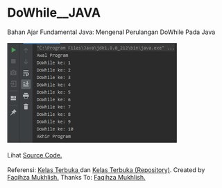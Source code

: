 # DoWhile__JAVA
Bahan Ajar Fundamental Java: Mengenal Perulangan DoWhile Pada Java<br><br>
<img src="https://github.com/RizkyKhapidsyah/DoWhile__JAVA/blob/master/results/000.PNG"><br><br>
Lihat <a href="https://github.com/RizkyKhapidsyah/DoWhile__JAVA/blob/master/src/com/rizkykhapidsyah/main.java">Source Code.</a><br><br>
Referensi: <a href="https://www.youtube.com/user/faqihzamukhlish"> Kelas Terbuka </a> dan <a href="https://github.com/kelasterbuka"> Kelas Terbuka (Repository)</a>. Created by <a href="https://github.com/faqihza">Faqihza Mukhlish.</a> Thanks To: <a href="https://www.youtube.com/channel/UCRGHjysoCemh4y7tCJQs30w/about">Faqihza Mukhlish.</a>

